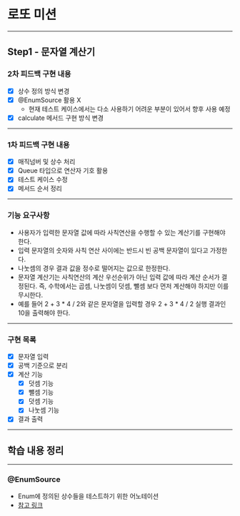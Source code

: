 # 로또 미션

---
## Step1 - 문자열 계산기
### 2차 피드백 구현 내용
- [X] 상수 정의 방식 변경
- [X] @EnumSource 활용 X
  - 현재 테스트 케이스에서는 다소 사용하기 어려운 부분이 있어서 향후 사용 예정
- [X] calculate 메서드 구현 방식 변경

---
### 1차 피드백 구현 내용
- [X] 매직넘버 및 상수 처리
- [X] Queue 타입으로 연산자 기호 활용
- [X] 테스트 케이스 수정
- [X] 메서드 순서 정리

---
### 기능 요구사항
- 사용자가 입력한 문자열 값에 따라 사칙연산을 수행할 수 있는 계산기를 구현해야 한다.
- 입력 문자열의 숫자와 사칙 연산 사이에는 반드시 빈 공백 문자열이 있다고 가정한다.
- 나눗셈의 경우 결과 값을 정수로 떨어지는 값으로 한정한다.
- 문자열 계산기는 사칙연산의 계산 우선순위가 아닌 입력 값에 따라 계산 순서가 결정된다. 즉, 수학에서는 곱셈, 나눗셈이 덧셈, 뺄셈 보다 먼저 계산해야 하지만 이를 무시한다.
- 예를 들어 2 + 3 * 4 / 2와 같은 문자열을 입력할 경우 2 + 3 * 4 / 2 실행 결과인 10을 출력해야 한다.

---
### 구현 목록
- [X] 문자열 입력 
- [X] 공백 기준으로 분리
- [X] 계산 기능
  - [X] 덧셈 기능
  - [X] 뺄셈 기능
  - [X] 덧셈 기능
  - [X] 나눗셈 기능
- [X] 결과 출력

---

## 학습 내용 정리

---
### @EnumSource 
- Enum에 정의된 상수들을 테스트하기 위한 어노테이션
- [참고 링크](https://www.baeldung.com/parameterized-tests-junit-5#3-enum)
